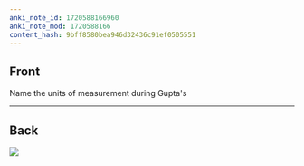```yaml
---
anki_note_id: 1720588166960
anki_note_mod: 1720588166
content_hash: 9bff8580bea946d32436c91ef0505551
---
```


## Front

Name the units of measurement during Gupta's

<hr/>

## Back

![](img1093464083139720432.jpg)